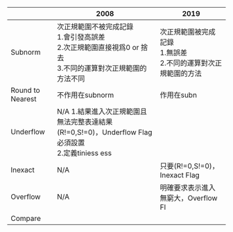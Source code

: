 
|                  | 2008                                                                | 2019                                                                |
| ---------------- | ------------------------------------------------------------------- | ------------------------------------------------------------------ |
| Subnorm          | 次正規範圍不被完成記錄<br>1.會引發高誤差<br>2.次正規範圍直接視爲0 or 捨去<br>3.不同的運算對次正規範圍的方法不同 | 次正規範圍被完成記錄<br>1.無誤差<br>2.不同的運算對次正規範圍的方法                             |
| Round to Nearest | 不作用在subnorm                                                         | 作用在subn                                                             |
| Underflow        | N/A                                                               1.結果進入次正規範圍且無法完整表達結果(R!=0,S!=0)，Underflow Flag必須設置<br>2.定義tiniess  ess  |
| Inexact          | N/A                                                                 | 只要(R!=0,S!=0)，Inexact Flag                                          |
| Overflow         | N/A                                                                 | 明確要求表示進入無窮大，Overflow Fl                                             |
| Compare          |                                                                                                                                           |
